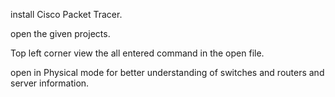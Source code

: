 install Cisco Packet Tracer.

open the given projects.

Top left corner view the all entered command in the open file. 

open in Physical mode for better understanding of switches and routers and server information.
